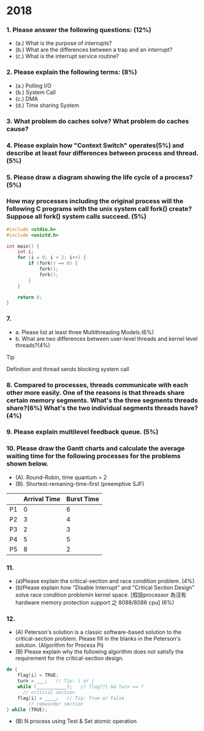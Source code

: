 # 2018

### 1. Please answer the following questions: (12%) 

- (a.) What is the purpose of interrupts?
- (b.) What are the differences between a trap and an interrupt?
- (c.) What is the interrupt service routine? 

### 2. Please explain the following terms: (8%) 
- (a.) Polling I/O
- (b.) System Call
- (c.) DMA
- (d.) Time sharing System 

### 3. What problem do caches solve? What problem do caches cause?

### 4. Please explain how "Context Switch" operates(5%) and describe at least four differences between process and thread.(5%)


### 5. Please draw a diagram showing the life cycle of a process?(5%)

### How may processes including the original process will the following C programs with the unix system call fork() create? Suppose all fork() system calls succeed. (5%)

```c
#include <stdio.h>
#include <unistd.h>

int main() {
    int i; 
    for (i = 0; i < 2; i++) {
        if (fork() == 0) {
            fork();
            fork();
        }
    }

    return 0;
}
```

### 7. 
- a. Please list at least three Multithreading Models.(6%)
- b. What are two differences between user-level threads and kernel level threads?(4%) 

> [!TIP]
> Definition and thread sends blocking system call


### 8. Compared to processes, threads communicate with each other more easily. One of the reasons is that threads share certain memory segments. What's the three segments threads share?(6%) What's the two individual segments threads have?(4%)

### 9. Please explain multilevel feedback queue. (5%)

### 10. Please draw the Gantt charts and calculate the average waiting time for the following processes for the problems shown below.

- (A). Round-Robin, time quantum = 2
- (B). Shortest-remaning-time-first (preemptive SJF)

|  | Arrival Time | Burst Time |
| --- | --- | --- |
| P1 | 0 | 6 |
| P2 | 3 | 4 |
| P3 | 2 | 3 |
| P4 | 5 | 5 |
| P5 | 8 | 2 |

### 11. 

- (a)Please explain the critical-section and race condition problem. (4%)
- (b)Please explain how "Disable Interrupt" and "Critical Section Design" solve race condition problemin kernel space. [假設processor 為沒有 hardware memory protection support 之 8088/8086 cpu] (6%)

### 12. 

- (A) Peterson's solution is a classic software-based solution to the critical-section problem. Please fill in the blanks in the Peterson's solution. (Algorithm for Process Pi)
- (B) Please explain why the following algorithm does not satisfy the requirement for the critical-section design.

```c
do {
    flag[i] = TRUE;
    turn = ___;   // Tip: i or j
    while (___________);   // flag[?] && turn == ?
      // critical section
    flag[i] = ____;   // Tip: True or False
        // remainder section
} while (TRUE);
```

- (B) N process using Test & Set atomic operation